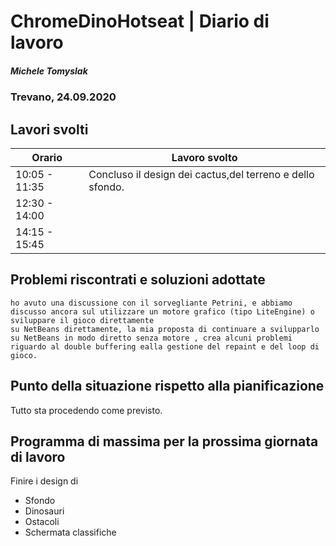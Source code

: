 

# ChromeDinoHotseat | Diario di lavoro
##### Michele Tomyslak
### Trevano, 24.09.2020

## Lavori svolti


|Orario        |Lavoro svolto                 |
|--------------|------------------------------|
|10:05 - 11:35   |Concluso il design dei cactus,del terreno e dello sfondo.         |
|12:30 - 14:00|     |
|14:15 - 15:45|                            |

##  Problemi riscontrati e soluzioni adottate
	ho avuto una discussione con il sorvegliante Petrini, e abbiamo discusso ancora sul utilizzare un motore grafico (tipo LiteEngine) o sviluppare il gioco direttamente
	su NetBeans direttamente, la mia proposta di continuare a svilupparlo su NetBeans in modo diretto senza motore , crea alcuni problemi riguardo al double buffering ealla gestione del repaint e del loop di gioco.
	
	

##  Punto della situazione rispetto alla pianificazione
Tutto sta procedendo come previsto.


## Programma di massima per la prossima giornata di lavoro
Finire i design di 
- Sfondo
- Dinosauri
- Ostacoli
- Schermata classifiche
